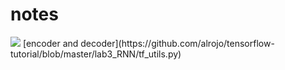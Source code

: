 # notes
<img src="https://raw.githubusercontent.com/alrojo/tensorflow-tutorial/deae7354412a52d1874a03a34fe8d3a65d541d8f/lab3_RNN/enc-dec.png">
[encoder and decoder](https://github.com/alrojo/tensorflow-tutorial/blob/master/lab3_RNN/tf_utils.py)
